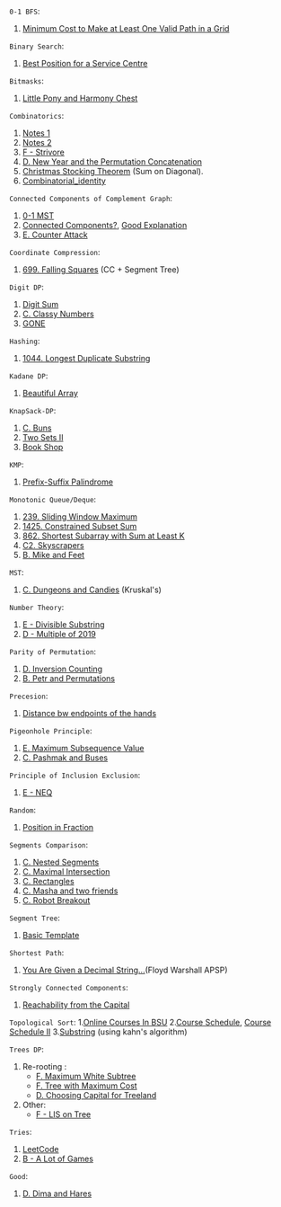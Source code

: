 

`0-1 BFS`:
1. [Minimum Cost to Make at Least One Valid Path in a Grid](https://leetcode.com/problems/minimum-cost-to-make-at-least-one-valid-path-in-a-grid/description/)


`Binary Search`:
1. [Best Position for a Service Centre](https://leetcode.com/problems/best-position-for-a-service-centre/)


`Bitmasks`:
1. [Little Pony and Harmony Chest](https://codeforces.com/contest/453/problem/B)


`Combinatorics`:
1. [Notes 1](https://www.askiitians.com/maths/permutation-and-combination.html)
2. [Notes 2](https://www.careerbless.com/aptitude/qa/permutations_combinations_imp7.php)
3. [F - Strivore](https://atcoder.jp/contests/abc171/tasks/abc171_f)
4. [D. New Year and the Permutation Concatenation](https://codeforces.com/problemset/problem/1091/D)
5. [Christmas Stocking Theorem](https://mathworld.wolfram.com/ChristmasStockingTheorem.html) (Sum on Diagonal).
6. [Combinatorial_identity](https://artofproblemsolving.com/wiki/index.php/Combinatorial_identity)


`Connected Components of Complement Graph`:
1. [0-1 MST](https://codeforces.com/contest/1242/problem/B)
2. [Connected Components?](https://codeforces.com/contest/920/problem/E), [Good Explanation](https://codeforces.com/blog/entry/57516)
3. [E. Counter Attack](https://codeforces.com/problemset/problem/190/E)


`Coordinate Compression`:
1. [699. Falling Squares](https://leetcode.com/problems/falling-squares/) (CC + Segment Tree)


`Digit DP`:
1. [Digit Sum](https://atcoder.jp/contests/dp/tasks/dp_s)
2. [C. Classy Numbers](https://codeforces.com/contest/1036/problem/C)
3. [GONE](https://www.spoj.com/problems/GONE/)


`Hashing`:
1. [1044. Longest Duplicate Substring](https://leetcode.com/problems/longest-duplicate-substring)


`Kadane DP`:
1. [Beautiful Array](https://codeforces.com/problemset/problem/1155/D)


`KnapSack-DP`:
1. [C. Buns](https://codeforces.com/contest/106/problem/C)
2. [Two Sets II](https://cses.fi/problemset/task/1093/)
3. [Book Shop](https://cses.fi/problemset/task/1158)


`KMP`:
1. [Prefix-Suffix Palindrome](https://codeforces.com/contest/1326/problem/D2)


`Monotonic Queue/Deque`:
1. [239. Sliding Window Maximum](https://leetcode.com/problems/sliding-window-maximum/)
2. [1425. Constrained Subset Sum](https://leetcode.com/problems/constrained-subset-sum/)
3. [862. Shortest Subarray with Sum at Least K](https://leetcode.com/problems/shortest-subarray-with-sum-at-least-k/)
4. [C2. Skyscrapers](https://codeforces.com/contest/1313/problem/C2)
5. [B. Mike and Feet](https://codeforces.com/problemset/problem/547/B)


`MST`:
1. [C. Dungeons and Candies](https://codeforces.com/problemset/problem/436/C) (Kruskal's)


`Number Theory`:
1. [E - Divisible Substring](https://atcoder.jp/contests/abc158/tasks/abc158_e)
2. [D - Multiple of 2019](https://atcoder.jp/contests/abc164/tasks/abc164_d)


`Parity of Permutation`:
1. [D. Inversion Counting](https://codeforces.com/problemset/problem/911/D)
2. [B. Petr and Permutations](https://codeforces.com/contest/986/problem/B)


`Precesion`:
1. [Distance bw endpoints of the hands](https://atcoder.jp/contests/abc168/tasks/abc168_c)


`Pigeonhole Principle`:
1. [E. Maximum Subsequence Value](https://codeforces.com/contest/1365/problem/E)
2. [C. Pashmak and Buses](https://codeforces.com/contest/459/problem/C)


`Principle of Inclusion Exclusion`:
1. [E - NEQ](https://atcoder.jp/contests/abc172/tasks/abc172_e)


`Random`:
1. [Position in Fraction](https://codeforces.com/problemset/problem/900/B)


`Segments Comparison`:
1. [C. Nested Segments](https://codeforces.com/problemset/problem/976/C)
2. [C. Maximal Intersection](https://codeforces.com/problemset/problem/1029/C)
3. [C. Rectangles](https://codeforces.com/contest/1028/problem/C)
4. [C. Masha and two friends](https://codeforces.com/problemset/problem/1080/C)
5. [C. Robot Breakout](https://codeforces.com/problemset/problem/1196/C)


`Segment Tree`:
1. [Basic Template](https://leetcode.com/articles/a-recursive-approach-to-segment-trees-range-sum-queries-lazy-propagation/)


`Shortest Path`:
1. [You Are Given a Decimal String...](https://codeforces.com/contest/1202/problem/B)(Floyd Warshall APSP)


`Strongly Connected Components`:
1. [Reachability from the Capital](https://codeforces.com/contest/999/problem/E)


`Topological Sort`:
1.[Online Courses In BSU](https://codeforces.com/problemset/problem/770/C)
2.[Course Schedule](https://leetcode.com/problems/course-schedule/description/), [Course Schedule II](https://leetcode.com/problems/course-schedule-ii/description/)
3.[Substring](https://codeforces.com/contest/919/problem/D) (using kahn's algorithm)


`Trees DP`:
1. Re-rooting : 
   - [F. Maximum White Subtree](https://codeforces.com/contest/1324/problem/F)
   - [F. Tree with Maximum Cost](https://codeforces.com/contest/1092/problem/F)
   - [D. Choosing Capital for Treeland](https://codeforces.com/problemset/problem/219/D)
2. Other:
   - [F - LIS on Tree](https://atcoder.jp/contests/abc165/tasks/abc165_f)

`Tries`:
1. [LeetCode](https://leetcode.com/tag/trie/)
2. [B - A Lot of Games](https://codeforces.com/contest/455/problem/B)


`Good`:
1. [D. Dima and Hares](https://codeforces.com/problemset/problem/358/D)
